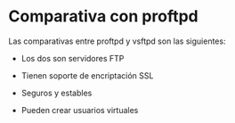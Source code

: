 # Comparativa con proftpd

Las comparativas entre proftpd y vsftpd son las siguientes:

- Los dos son servidores FTP

- Tienen soporte de encriptación SSL

- Seguros y estables

- Pueden crear usuarios virtuales
